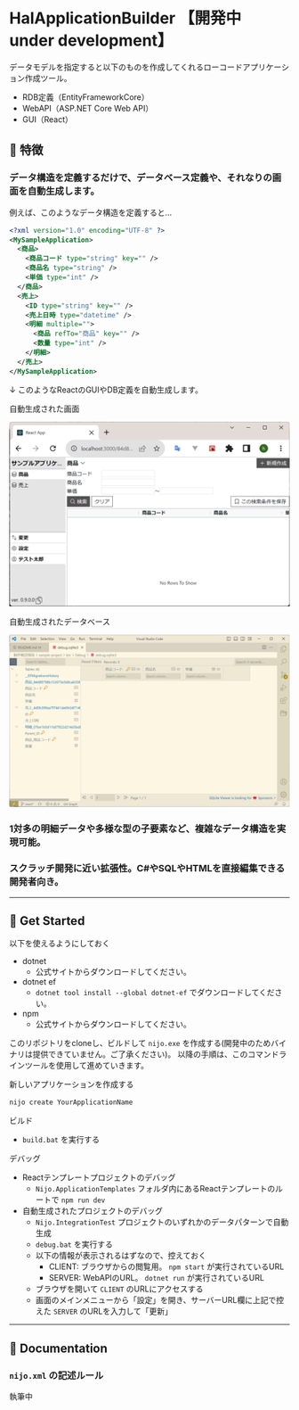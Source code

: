 # HalApplicationBuilder 【開発中 under development】
データモデルを指定すると以下のものを作成してくれるローコードアプリケーション作成ツール。
- RDB定義（EntityFrameworkCore）
- WebAPI（ASP.NET Core Web API）
- GUI（React）

## :cherry_blossom: 特徴
### データ構造を定義するだけで、データベース定義や、それなりの画面を自動生成します。

例えば、このようなデータ構造を定義すると…

```xml
<?xml version="1.0" encoding="UTF-8" ?>
<MySampleApplication>
  <商品>
    <商品コード type="string" key="" />
    <商品名 type="string" />
    <単価 type="int" />
  </商品>
  <売上>
    <ID type="string" key="" />
    <売上日時 type="datetime" />
    <明細 multiple="">
      <商品 refTo="商品" key="" />
      <数量 type="int" />
    </明細>
  </売上>
</MySampleApplication>
```

↓ このようなReactのGUIやDB定義を自動生成します。

自動生成された画面

![](README_files/2023-05-03_222729.png)

自動生成されたデータベース

![](README_files/2023-05-03_223142.png)

### 1対多の明細データや多様な型の子要素など、複雑なデータ構造を実現可能。

### スクラッチ開発に近い拡張性。C#やSQLやHTMLを直接編集できる開発者向き。

---

## :cherry_blossom: Get Started
以下を使えるようにしておく

- dotnet
  - 公式サイトからダウンロードしてください。
- dotnet ef
  - `dotnet tool install --global dotnet-ef` でダウンロードしてください。
- npm
  - 公式サイトからダウンロードしてください。

このリポジトリをcloneし、ビルドして `nijo.exe` を作成する(開発中のためバイナリは提供できていません。ご了承ください)。
以降の手順は、このコマンドラインツールを使用して進めていきます。

新しいアプリケーションを作成する

```bash
nijo create YourApplicationName
```

ビルド
- `build.bat` を実行する

デバッグ
- Reactテンプレートプロジェクトのデバッグ
  - `Nijo.ApplicationTemplates` フォルダ内にあるReactテンプレートのルートで `npm run dev`
- 自動生成されたプロジェクトのデバッグ
  - `Nijo.IntegrationTest` プロジェクトのいずれかのデータパターンで自動生成
  - `debug.bat` を実行する
  - 以下の情報が表示されるはずなので、控えておく
    - CLIENT: ブラウザからの閲覧用。 `npm start` が実行されているURL
    - SERVER: WebAPIのURL。 `dotnet run` が実行されているURL
  - ブラウザを開いて `CLIENT` のURLにアクセスする
  - 画面のメインメニューから「設定」を開き、サーバーURL欄に上記で控えた `SERVER` のURLを入力して「更新」

---
## :cherry_blossom: Documentation
### `nijo.xml` の記述ルール
執筆中
